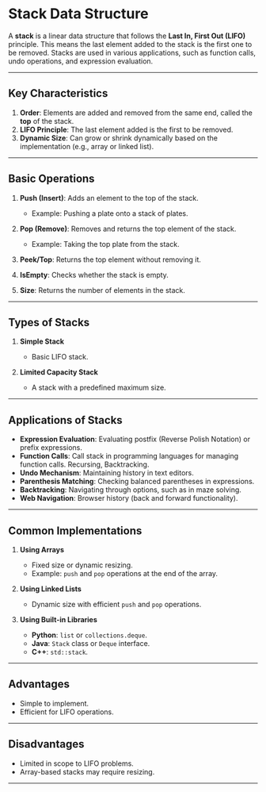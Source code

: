 # Stack Data Structure

A **stack** is a linear data structure that follows the **Last In, First Out (LIFO)** principle. This means the last element added to the stack is the first one to be removed. Stacks are used in various applications, such as function calls, undo operations, and expression evaluation.

---

## **Key Characteristics**

1. **Order**: Elements are added and removed from the same end, called the **top** of the stack.
2. **LIFO Principle**: The last element added is the first to be removed.
3. **Dynamic Size**: Can grow or shrink dynamically based on the implementation (e.g., array or linked list).

---

## **Basic Operations**

1. **Push (Insert)**: Adds an element to the top of the stack.

   - Example: Pushing a plate onto a stack of plates.

2. **Pop (Remove)**: Removes and returns the top element of the stack.

   - Example: Taking the top plate from the stack.

3. **Peek/Top**: Returns the top element without removing it.

4. **IsEmpty**: Checks whether the stack is empty.

5. **Size**: Returns the number of elements in the stack.

---

## **Types of Stacks**

1. **Simple Stack**

   - Basic LIFO stack.

2. **Limited Capacity Stack**
   - A stack with a predefined maximum size.

---

## **Applications of Stacks**

- **Expression Evaluation**: Evaluating postfix (Reverse Polish Notation) or prefix expressions.
- **Function Calls**: Call stack in programming languages for managing function calls. Recursing, Backtracking.
- **Undo Mechanism**: Maintaining history in text editors.
- **Parenthesis Matching**: Checking balanced parentheses in expressions.
- **Backtracking**: Navigating through options, such as in maze solving.
- **Web Navigation**: Browser history (back and forward functionality).

---

## **Common Implementations**

1. **Using Arrays**

   - Fixed size or dynamic resizing.
   - Example: `push` and `pop` operations at the end of the array.

2. **Using Linked Lists**

   - Dynamic size with efficient `push` and `pop` operations.

3. **Using Built-in Libraries**
   - **Python**: `list` or `collections.deque`.
   - **Java**: `Stack` class or `Deque` interface.
   - **C++**: `std::stack`.

---

## **Advantages**

- Simple to implement.
- Efficient for LIFO operations.

---

## **Disadvantages**

- Limited in scope to LIFO problems.
- Array-based stacks may require resizing.

---

